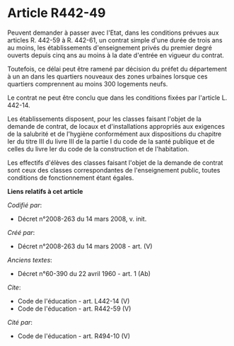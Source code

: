 # Article R442-49

Peuvent demander à passer avec l'Etat, dans les conditions prévues aux articles R. 442-59 à R. 442-61, un contrat simple
d'une durée de trois ans au moins, les établissements d'enseignement privés du premier degré ouverts depuis cinq ans au moins
à la date d'entrée en vigueur du contrat. 

Toutefois, ce délai peut être ramené par décision du préfet du département à un an dans les quartiers nouveaux des zones
urbaines lorsque ces quartiers comprennent au moins 300 logements neufs. 

Le contrat ne peut être conclu que dans les conditions fixées par l'article L. 442-14.

Les établissements disposent, pour les classes faisant l'objet de la demande de contrat, de locaux et d'installations
appropriés aux exigences de la salubrité et de l'hygiène conformément aux dispositions du chapitre Ier du titre III du livre
III de la partie I du code de la santé publique et de celles du livre Ier du code de la construction et de l'habitation. 

Les effectifs d'élèves des classes faisant l'objet de la demande de contrat sont ceux des classes correspondantes de
l'enseignement public, toutes conditions de fonctionnement étant égales.

**Liens relatifs à cet article**

_Codifié par_:

  - Décret n°2008-263 du 14 mars 2008, v. init.

_Créé par_:

  - Décret n°2008-263 du 14 mars 2008 - art. (V)

_Anciens textes_:

  - Décret n°60-390 du 22 avril 1960 - art. 1 (Ab)

_Cite_:

  - Code de l'éducation - art. L442-14 (V)
  - Code de l'éducation - art. R442-59 (V)

_Cité par_:

  - Code de l'éducation - art. R494-10 (V)
